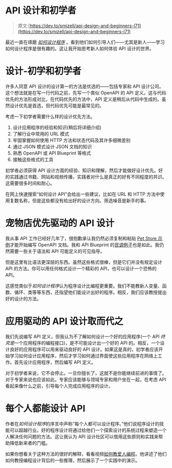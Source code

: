 # API 设计和初学者

> 原文:[https://dev.to/smizell/api-design-and-beginners-l71](https://dev.to/smizell/api-design-and-beginners-l71)

最近一直在琢磨 [*如何设计程序*](https://www.htdp.org/) 。看到他们如何引导人们——尤其是新人——学习如何设计程序是很有趣的。这让我开始思考新人如何体验 API 设计的世界。

# [](#designfirst-and-beginners)设计-初学和初学者

许多人同意 API 设计的设计第一的方法是优选的——包括专家和 API 设计公司。这个想法就是在写一行代码之前，先写一个类似 OpenAPI 的 API 定义。这与代码优先的方法形成对比，在代码优先的方法中，API 定义是稍后从代码中生成的。虽然设计优先是首选，但代码优先可能是最常见的。

考虑一下初学者需要什么样的设计优先方法。

1.  设计应用程序的经验和知识(稍后将详细介绍)
2.  了解行业中常用的 URL 模式
3.  牢固掌握如何使用 HTTP 方法和状态代码及其许多细微差别
4.  通过 JSON 模式设计 JSON 文档的知识
5.  熟悉 OpenAPI 或 API Blueprint 等格式
6.  接触这些格式的工具

初学者必须获得 API 设计方面的经验、知识和理解，然后才能做好设计优先。好的实践通过书籍、网站和视频传播，实践者对什么是真正的好有不同程度的共识。这需要很多时间和耐心。

在网上快速搜索“如何设计 API”会给出一些建议，比如在 URL 和 HTTP 方法中使用复数名称，但是这些都没有给出好的设计方向。筛选噪音是新手的事。

# [](#petstorefirst-driven-api-design)宠物店优先驱动的 API 设计

我从事 API 工作已经好几年了，很抱歉承认我仍然必须复制和粘贴 [Pet Store 示例](https://github.com/OAI/OpenAPI-Specification/blob/master/examples/v3.0/petstore.yaml)才能开始编写 OpenAPI 文档。我和 API Blueprint 的[民调例子](https://apiblueprint.org/documentation/examples/polls-api.html)也是如此。我仍然需要一些关于语法和 API 可能定义的可见指导。

但是这里有比语法更深层的东西。虽然这些格式很棒，但是它们并没有规定设计 API 的方法。你可以用任何格式设计一个精彩的 API，也可以设计一个恐怖的 API。

这感觉类似于*如何设计程序*认为程序设计比编程更重要。我们不能教新人变量、函数、循环、类等等东西，还指望他们能设计出好的程序。相反，我们应该教授提出好的设计的方法。

# [](#applicationfirst-driven-api-design-instead)应用驱动的 API 设计取而代之

我们先说编写 API 定义，但我认为不了解如何设计一个好的应用程序(一个 API *终究是*一个应用程序的编程接口)，是不可能设计出一个好的 API 的。相反，一个设计良好的应用程序可以用来驱动良好的 API 设计。如果这是真的，初学者应该开始学习如何设计应用程序，然后才学习如何通过界面使这些应用程序在网络上工作。首先设计应用程序，然后编写 API 定义。

对于初学者来说，它不会停止。一旦你擅长了，这就不是你能继续前进的事情了。对于专家来说也应该如此。专家应该能够与领域专家和用户坐在一起，在考虑 API 看起来像什么之前，引导每个人完成应用程序的设计。

# [](#everyone-can-design-apis)每个人都能设计 API

作者在*如何设计程序*的序言中声称“每个人都可以设计程序。”他们说程序设计的技能可以超越行业。好的程序设计将通过给他们一个探索设计的系统过程来塑造一个人解决任何问题的方法。这让我认为 API 设计社区可以借用这些原则和实践来帮助降低新来者的门槛。

如果你想看关于这种方法的很好的解释，看看视频[如何教爱人编程](https://www.youtube.com/watch?v=BleOgPhsdfc)。他讲述了他们如何教授编程设计背后的一些推理，然后展示了一个实践中的演示。